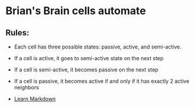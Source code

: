 # Brian's Brain cells automate

## Rules:

* Each cell has three possible states: passive, active, and semi-active.
* If a cell is active, it goes to semi-active state on the next step
* If a cell is semi-active, it becomes passive on the next step
* If a cell is passive, it becomes active if and only if it has exactly 2 active neighbors

* [Learn Markdown](https://bitbucket.org/tutorials/markdowndemo)
